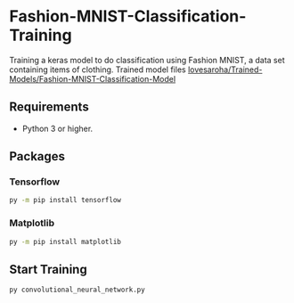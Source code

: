 # Fashion-MNIST-Classification-Training
Training a keras model to do classification using Fashion MNIST, a data set containing items of clothing. Trained model files [lovesaroha/Trained-Models/Fashion-MNIST-Classification-Model](https://github.com/lovesaroha/Trained-Models/Fashion-MNIST-Classification-Model)

## Requirements
- Python 3 or higher.

## Packages

### Tensorflow
```bash
py -m pip install tensorflow
```
### Matplotlib
```bash
py -m pip install matplotlib
```

## Start Training
```bash
py convolutional_neural_network.py
```






